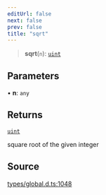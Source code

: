 ```yaml
---
editUrl: false
next: false
prev: false
title: "sqrt"
---
```


> **sqrt**(`n`): [`uint`](../type-aliases/uint.md)

## Parameters

• **n**: `any`

## Returns

[`uint`](../type-aliases/uint.md)

square root of the given integer

## Source

[types/global.d.ts:1048](https://github.com/algorandfoundation/tealscript/blob/18ba30a9/types/global.d.ts#L1048)
